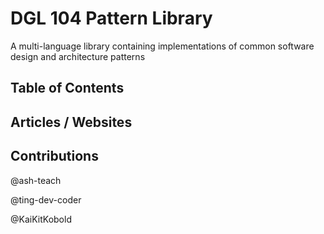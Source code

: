# DGL 104 Pattern Library
A multi-language library containing implementations of common software design and architecture patterns 



## Table of Contents



## Articles / Websites



## Contributions 

@ash-teach

@ting-dev-coder

@KaiKitKobold
